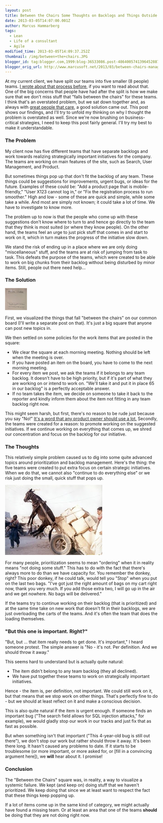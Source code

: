 ```yaml
---
layout: post
title: Between the Chairs Some Thoughts on Backlogs and Things Outside Them
date: 2013-03-05T14:07:00.001Z
author: Marcus Hammarberg
tags:
  - Lean
  - Life of a consultant
  - Agile
modified_time: 2013-03-05T14:09:37.252Z
thumbnail: /img/between+the+chairs.JPG
blogger_id: tag:blogger.com,1999:blog-36533086.post-4864005741396452887
blogger_orig_url: http://www.marcusoft.net/2013/03/between-chairs-management-and-thoughts.html
---
```


At my current client, we have split our teams into five smaller (8 people) teams. [I wrote about that process before](http://www.marcusoft.net/2013/01/team-marketplace-how-we-splitted-big-40.html), if you want to read about that. One of the big concerns that people have had after the split is how we make sure that we don't miss stuff that "falls between the chairs" for these teams. I think that's an overstated problem, but we sat down together and, as always with [great people that care](http://gojko.net/2013/02/13/the-february-revolution/), a good solution came out. This post shows our findings, and I'll try to unfold my thinking on why I thought the problem is overstated as well. Since we're now brushing on business-critical strategies, I need to keep this post fairly general. I'll try my best to make it understandable.

### The Problem

My client now has five different teams that have separate backlogs and work towards realizing strategically important initiatives for the company. The teams are working on main features of the site, such as Search, User Management, and Product.

But sometimes things pop up that don't fit the backlog of any team. These things could be suggestions for improvements, urgent bugs, or ideas for the future. Examples of these could be: "Add a product page that is mobile-friendly," "User X123 cannot log in," or "Fix the registration process to run smoother." High and low - some of these are quick and simple, while some take a while. And most are simply not known; it could take a lot of time. We have to investigate to know more.

The problem up to now is that the people who come up with these suggestions don't know where to turn to and hence go directly to the team that they think is most suited (or where they know people). On the other hand, the teams feel an urge to just pick stuff that comes in and start to work on it, which in turn makes the progress of the initiative slow down.

We stand the risk of ending up in a place where we are only doing "miscellaneous" stuff, and the teams are at risk of jumping from task to task. This defeats the purpose of the teams, which were created to be able to work on big chunks from their backlog without being disturbed by minor items. Still, people out there need help...

### The Solution

![Between the chairs](/img/between+the+chairs.JPG)

First, we visualized the things that fall "between the chairs" on our common board (I'll write a separate post on that). It's just a big square that anyone can post new topics in.

We then settled on some policies for the work items that are posted in the square:

- We clear the square at each morning meeting. Nothing should be left when the meeting is over.
- If you have posted an item on the board, you have to come to the next morning meeting.
- For every item we post, we ask the teams if it belongs to any team backlog. It doesn't have to be high priority, but if it's part of what they are working on or intend to work on. "We'll take it and put it in place 65 in our backlog" is a perfectly acceptable answer.
- If no team takes the item, we decide on someone to take it back to the reporter and kindly inform them about the item not fitting in any team backlog right now.

This might seem harsh, but first, there's no reason to be rude just because you say "No!" [It's a word that any product owner should use a lot.](http://www.youtube.com/watch?v=502ILHjX9EE) Secondly, the teams were created for a reason: to promote working on the suggested initiatives. If we continue working on everything that comes up, we shred our concentration and focus on the backlog for our initiative.

### The Thoughts

This relatively simple problem caused us to dig into some quite advanced topics around prioritization and backlog management. Here's the thing: the five teams were created to put extra focus on certain strategic initiatives. When we do that, we cannot also "continue to do everything else" or we risk just doing the small, quick stuff that pops up.

![Donkey in the air](/img/donkey-in-air-cart.jpg)

For many people, prioritization seems to mean "ordering" when it in reality means "not doing some stuff." This has to do with the fact that there's always more to do than we have capacity for. You remember the donkey, right? This poor donkey, if he could talk, would tell you "Stop" when you put on the last two bags. "I've got just the right amount of bags on my cart right now, thank you very much. If you add those extra two, I will go up in the air and we get nowhere. No bags will be delivered."

If the teams try to continue working on their backlog (that is prioritized) and at the same time take on new work that doesn't fit in their backlogs, we are just overloading the carts of the teams. And it's often the team that does the loading themselves.

### "But this one is important. Right?"

"But, but ... that item really needs to get done. It's important," I heard someone protest. The simple answer is "No - it's not. Per definition. And we should throw it away."

This seems hard to understand but is actually quite natural:

- The item didn't belong to any team backlog (they all declined).
- We have put together these teams to work on strategically important initiatives.

Hence - the item is, per definition, not important. We could still work on it, but that means that we stop work on other things. That's perfectly fine to do - but we should at least reflect on it and make a conscious decision.

This is also quite natural if the item is urgent enough. If someone finds an important bug ("The search field allows for SQL injection attacks," for example), we would gladly stop our work in our tracks and just fix that as fast as possible.

But when something isn't that important ("This 4-year-old bug is still out there"), we don't stop our work but rather should throw it away. It's been there long. It hasn't caused any problems to date. If it starts to be troublesome (or more important, or more asked for, or [fill in a convincing argument here]), we **will** hear about it. I promise!

### Conclusion

The "Between the Chairs" square was, in reality, a way to visualize a systemic failure. We kept (and keep on) doing stuff that we haven't prioritized. We keep doing that since we at least want to respect the fact that these things keep popping up.

If a lot of items come up in the same kind of category, we might actually have found a missing team. Or at least an area that one of the teams **should** be doing that they are not doing right now.
